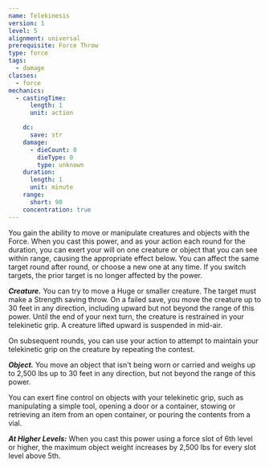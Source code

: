 ```yaml
---
name: Telekinesis
version: 1
level: 5
alignment: universal
prerequisite: Force Throw
type: force
tags:
  - damage
classes:
  - force
mechanics:
  - castingTime:
      length: 1
      unit: action

    dc:
      save: str
    damage:
      - dieCount: 0
        dieType: 0
        type: unknown
    duration:
      length: 1
      unit: minute
    range:
      short: 90
    concentration: true
---
```

You gain the ability to move or manipulate creatures and objects with the Force. When you cast this power, and as your action each round for the duration, you can exert your will on one creature or object that you can see within range, causing the appropriate effect below. You can affect the same target round after round, or choose a new one at any time. If you switch targets, the prior target is no longer affected by the power.

***Creature.*** You can try to move a Huge or smaller creature. The target must make a Strength saving throw. On a failed save, you move the creature up to 30 feet in any direction, including upward but not beyond the range of this power. Until the end of your next turn, the creature is restrained in your telekinetic grip. A creature lifted upward is suspended in mid-air.

On subsequent rounds, you can use your action to attempt to maintain your telekinetic grip on the creature by repeating the contest.

***Object.*** You move an object that isn't being worn or carried and weighs up to 2,500 lbs up to 30 feet in any direction, but not beyond the range of this power.

You can exert fine control on objects with your telekinetic grip, such as manipulating a simple tool, opening a door or a container, stowing or retrieving an item from an open container, or pouring the contents from a vial.

***__At Higher Levels__:*** When you cast this power using a force slot of 6th level or higher, the maximum object weight increases by 2,500 lbs for every slot level above 5th.
    
